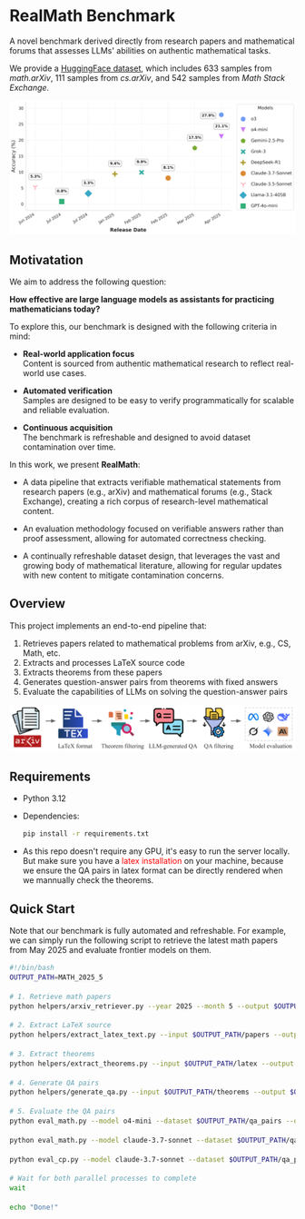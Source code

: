 # RealMath Benchmark

A novel benchmark derived directly from research papers and mathematical forums that assesses LLMs' abilities on authentic mathematical tasks.



We provide a [HuggingFace dataset](https://huggingface.co/datasets/ethz-spylab/RealMath), which includes 633 samples from *math.arXiv*, 111 samples from *cs.arXiv*, and 542 samples from *Math Stack Exchange*.

![description](teaser.png)


## Motivatation

We aim to address the following question:

**How effective are large language models as assistants for practicing mathematicians today?**

To explore this, our benchmark is designed with the following criteria in mind:

- **Real-world application focus**  
  Content is sourced from authentic mathematical research to reflect real-world use cases.

- **Automated verification**  
  Samples are designed to be easy to verify programmatically for scalable and reliable evaluation.

- **Continuous acquisition**  
  The benchmark is refreshable and designed to avoid dataset contamination over time.







In this work, we present **RealMath**:

- A data pipeline that extracts verifiable mathematical statements from research papers (e.g., arXiv) and mathematical forums (e.g., Stack Exchange), creating a rich corpus of research-level mathematical content.

- An evaluation methodology focused on verifiable answers rather than proof assessment, allowing for automated correctness checking.

- A continually refreshable dataset design, that leverages the vast and growing body of mathematical literature, allowing for regular updates with new content to mitigate contamination concerns.


## Overview

This project implements an end-to-end pipeline that:
1. Retrieves papers related to mathematical problems from arXiv, e.g., CS, Math, etc.
2. Extracts and processes LaTeX source code
3. Extracts theorems from these papers
4. Generates question-answer pairs from theorems with fixed answers
5. Evaluate the capabilities of LLMs on solving the question-answer pairs

![description](pipeline.png)


## Requirements

- Python 3.12
- Dependencies:
  ```bash
  pip install -r requirements.txt
  ```

- As this repo doesn't require any GPU, it's easy to run the server locally. But make sure you have a    <span style="color:red">latex installation</span>  on your machine, because we ensure the QA pairs in latex format can be directly rendered when we mannually check the theorems.

## Quick Start

Note that our benchmark is fully automated and refreshable. For example, we can simply run the following script to retrieve the latest math papers from May 2025 and evaluate frontier models on them.

```bash
#!/bin/bash
OUTPUT_PATH=MATH_2025_5

# 1. Retrieve math papers
python helpers/arxiv_retriever.py --year 2025 --month 5 --output $OUTPUT_PATH/papers --max-results 1000 --category math

# 2. Extract LaTeX source
python helpers/extract_latex_text.py --input $OUTPUT_PATH/papers --output $OUTPUT_PATH/latex

# 3. Extract theorems
python helpers/extract_theorems.py --input $OUTPUT_PATH/latex --output $OUTPUT_PATH/theorems 

# 4. Generate QA pairs
python helpers/generate_qa.py --input $OUTPUT_PATH/theorems --output $OUTPUT_PATH/qa_pairs 

# 5. Evaluate the QA pairs
python eval_math.py --model o4-mini --dataset $OUTPUT_PATH/qa_pairs --output $OUTPUT_PATH/results  &

python eval_math.py --model claude-3.7-sonnet --dataset $OUTPUT_PATH/qa_pairs --output $OUTPUT_PATH/results   &

python eval_cp.py --model claude-3.7-sonnet --dataset $OUTPUT_PATH/qa_pairs --use_thinking --parallel 10 --output $OUTPUT_PATH/results &

# Wait for both parallel processes to complete
wait

echo "Done!"
```




